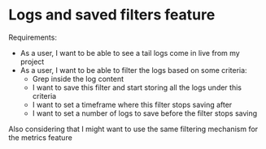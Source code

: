# Logs and saved filters feature

Requirements:

- As a user, I want to be able to see a tail logs come in live from my project
- As a user, I want to be able to filter the logs based on some criteria:
  - Grep inside the log content
  - I want to save this filter and start storing all the logs under this criteria
  - I want to set a timeframe where this filter stops saving after
  - I want to set a number of logs to save before the filter stops saving

Also considering that I might want to use the same filtering mechanism for the metrics feature
